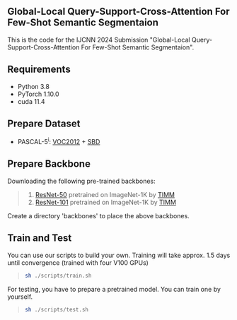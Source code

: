 ## Global-Local Query-Support-Cross-Attention For Few-Shot Semantic Segmentaion
This is the code for the IJCNN 2024 Submission "Global-Local Query-Support-Cross-Attention For Few-Shot Semantic Segmentaion".

## Requirements

- Python 3.8
- PyTorch 1.10.0
- cuda 11.4

## Prepare Dataset

- PASCAL-5<sup>i</sup>:  [VOC2012](http://host.robots.ox.ac.uk/pascal/VOC/voc2012/) + [SBD](http://home.bharathh.info/pubs/codes/SBD/download.html)

## Prepare Backbone

Downloading the following pre-trained backbones:

> 1. [ResNet-50](https://github.com/rwightman/pytorch-image-models/releases/download/v0.1-rsb-weights/resnet50_a1h-35c100f8.pth) pretrained on ImageNet-1K by [TIMM](https://github.com/rwightman/pytorch-image-models)
> 2. [ResNet-101](https://github.com/rwightman/pytorch-image-models/releases/download/v0.1-rsb-weights/resnet101_a1h-36d3f2aa.pth) pretrained on ImageNet-1K by [TIMM](https://github.com/rwightman/pytorch-image-models)

Create a directory 'backbones' to place the above backbones.

## Train and Test
You can use our scripts to build your own. Training will take approx. 1.5 days until convergence (trained with four V100 GPUs)

> ```bash
> sh ./scripts/train.sh
> ```

For testing, you have to prepare a pretrained model. You can train one by yourself.
> ```bash
> sh ./scripts/test.sh
> ```
